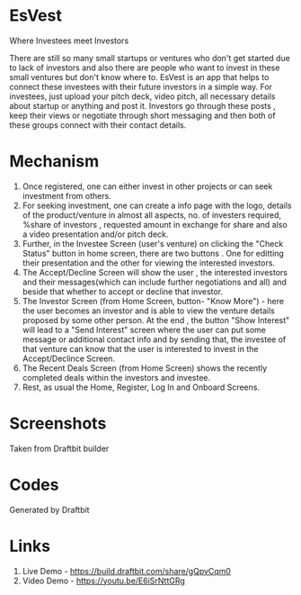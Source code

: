 # EsVest
Where Investees meet Investors

There are still so many small startups or ventures who don't get started due to lack of investors and also there are people who want to invest in these small ventures but don't know where to. EsVest is an app that helps to connect these investees with their future investors in a simple way. For investees, just upload your pitch deck, video pitch, all necessary details about startup or anything and post it.  Investors go through these posts , keep their views or negotiate through short messaging and then both of these groups connect with their contact details.

# Mechanism 
1. Once registered, one can either invest in other projects or can seek investment from others.
2. For seeking investment, one can create a info page with the logo, details of the product/venture in almost all aspects, no. of investers required, %share of investors , requested amount in exchange for share and also a video presentation and/or pitch deck.
3. Further, in the Investee Screen (user's venture) on clicking the "Check Status" button in home screen, there are two buttons . One for editting their presentation and the other for viewing the interested investors.
4. The Accept/Decline Screen will show the user , the interested investors and their messages(which can include further negotiations and all) and beside that whether to accept or decline that investor.
5. The Investor Screen (from Home Screen, button- "Know More") - here the user becomes an investor and is able to view the venture details proposed by some other person. At the end , the button "Show Interest" will lead to a "Send Interest" screen where the user can put some message or additional contact info and by sending that, the investee of that venture can know that the user is interested to invest in the Accept/Declince Screen.
6. The Recent Deals Screen (from Home Screen) shows the recently completed deals within the investors and investee.
7. Rest, as usual the Home, Register, Log In and Onboard Screens.

# Screenshots
Taken from Draftbit builder

# Codes
Generated by Draftbit 

# Links
1. Live Demo - https://build.draftbit.com/share/gQpvCqm0
2. Video Demo - https://youtu.be/E6iSrNttGRg 
